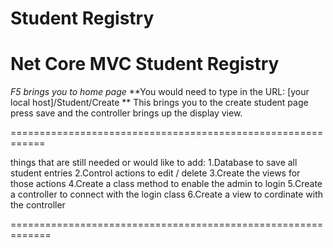 # Student Registry
 Net Core MVC Student Registry
 ===========================================================
*F5 brings you to home page*
**You would need to type in the URL: [your local host]/Student/Create ** 
This brings you to the create student page
press save and the controller brings up the display view.

============================================================

things that are still needed or would like to add:
     1.Database to save all student entries
     2.Control actions to edit / delete
     3.Create the views for those actions
     4.Create a class method to enable the admin to login
     5.Create a controller to connect with the login class
     6.Create a view to cordinate with the controller
     
=============================================================
     
     
     
